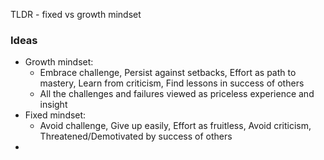TLDR - fixed vs growth mindset

### Ideas
* Growth mindset:
    * Embrace challenge, Persist against setbacks, Effort as path to mastery, Learn from criticism, Find lessons in success of others
    * All the challenges and failures viewed as priceless experience and insight 
* Fixed mindset:
    * Avoid challenge, Give up easily, Effort as fruitless, Avoid criticism, Threatened/Demotivated by success of others
* 
